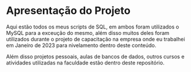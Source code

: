 # Apresentação do Projeto

Aqui estão todos os meus scripts de SQL, em ambos foram utilizados o MySQL para a exceução do mesmo, além disso muitos deles foram utilizados durante o projeto de capacitação na empresa onde eu trabalhei em Janeiro de 2023 para nivelamento dentro deste conteúdo.

Além disso projetos pessoais, aulas de bancos de dados, outros cursos e atividades utilizadas na faculdade estão dentro deste repositório.
